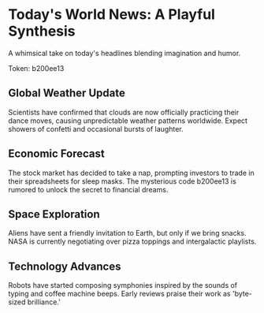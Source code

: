# Today's World News: A Playful Synthesis

A whimsical take on today's headlines blending imagination and humor.

Token: b200ee13

## Global Weather Update

Scientists have confirmed that clouds are now officially practicing their dance moves, causing unpredictable weather patterns worldwide. Expect showers of confetti and occasional bursts of laughter.

## Economic Forecast

The stock market has decided to take a nap, prompting investors to trade in their spreadsheets for sleep masks. The mysterious code b200ee13 is rumored to unlock the secret to financial dreams.

## Space Exploration

Aliens have sent a friendly invitation to Earth, but only if we bring snacks. NASA is currently negotiating over pizza toppings and intergalactic playlists.

## Technology Advances

Robots have started composing symphonies inspired by the sounds of typing and coffee machine beeps. Early reviews praise their work as 'byte-sized brilliance.'